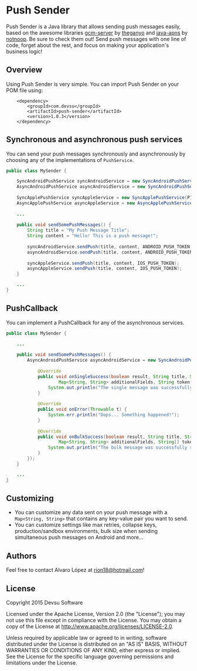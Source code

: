 # Push Sender #

Push Sender is a Java library that allows sending push messages easily, based on the awesome libraries [gcm-server](https://github.com/theganyo/gcm-server) by [theganyo](https://github.com/theganyo) and [java-apns](https://github.com/notnoop/java-apns) by [notnoop](https://github.com/notnoop). Be sure to check them out! Send push messages with one line of code, forget about the rest, and focus on making your application's business logic!

## Overview ###

Using Push Sender is very simple. You can import Push Sender on your POM file using:

```
	<dependency>
		<groupId>com.devsu</groupId>
		<artifactId>push-sender</artifactId>
		<version>1.0.3</version>
	</dependency>
```

## Synchronous and asynchronous push services ###

You can send your push messages synchronously and asynchronously by choosing any of the implementations of `PushService`.

```java
public class MySender {

	SyncAndroidPushService syncAndroidService = new SyncAndroidPushService(GCM_API_KEY);
	AsyncAndroidPushService asyncAndroidService = new SyncAndroidPushService(GCM_API_KEY, null);
	
	SyncApplePushService syncAppleService = new SyncApplePushService(P12_FILEPATH, P12_PASSWORD, IS_PRODUCTION_ENVIRONMENT);
	AsyncApplePushService asyncAppleService = new AsyncApplePushService(P12_FILEPATH, P12_PASSWORD, IS_PRODUCTION_ENVIRONMENT, null);
	
	...
	
	public void sendSomePushMessages() {
		String title = "My Push Message Title";
		String content = "Hello! This is a push message!";
		
		syncAndroidService.sendPush(title, content, ANDROID_PUSH_TOKEN);
		asyncAndroidService.sendPush(title, content, ANDROID_PUSH_TOKEN);
		
		syncAppleService.sendPush(title, content, IOS_PUSH_TOKEN);
		asyncAppleService.sendPush(title, content, IOS_PUSH_TOKEN);
	}

	...
}
```

## PushCallback ###

You can implement a PushCallback for any of the asynchronous services.

```java
public class MySender {

	...
		
	public void sendSomePushMessages() {
		AsyncAndroidPushService asyncAndroidService = new SyncAndroidPushService(GCM_API_KEY, new PushCallback() {
			
			@Override
			public void onSingleSuccess(boolean result, String title, String message, 
					Map<String, String> additionalFields, String token) {
				System.out.println("The single message was successfully sent!");
			}
			
			@Override
			public void onError(Throwable t) {
				System.err.println("Oops... Something happened!");
			}
			
			@Override
			public void onBulkSuccess(boolean result, String title, String message, 
					Map<String, String> additionalFields, String[] tokens) {
				System.out.println("The bulk message was successfully sent!");
			}
		});
	}

	...
}
```

## Customizing ###
+ You can customize any data sent on your push message with a `Map<String, String>` that contains any key-value pair you want to send.
+ You can customize settings like max retries, collapse keys, production/sandbox environments, bulk size when sending simultaneous push messages on Android and more... 

## Authors ##
Feel free to contact Alvaro López at rion18@hotmail.com!

## License ###

Copyright 2015 Devsu Software

Licensed under the Apache License, Version 2.0 (the "License");
you may not use this file except in compliance with the License.
You may obtain a copy of the License at http://www.apache.org/licenses/LICENSE-2.0.

Unless required by applicable law or agreed to in writing, software
distributed under the License is distributed on an "AS IS" BASIS,
WITHOUT WARRANTIES OR CONDITIONS OF ANY KIND, either express or implied.
See the License for the specific language governing permissions and
limitations under the License.